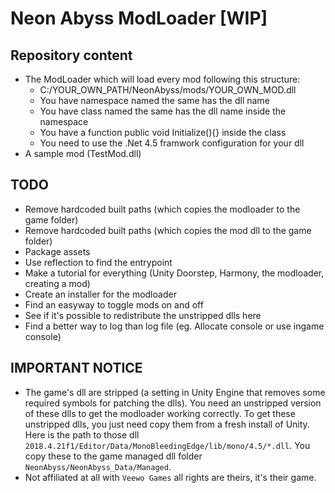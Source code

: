 # Neon Abyss ModLoader [WIP]

## Repository content
- The ModLoader which will load every mod following this structure:
    - C:/YOUR_OWN_PATH/NeonAbyss/mods/YOUR_OWN_MOD.dll
    - You have namespace named the same has the dll name
    - You have class named the same has the dll name inside the namespace
    - You have a function public void Initialize(){} inside the class
    - You need to use the .Net 4.5 framwork configuration for your dll
- A sample mod (TestMod.dll)

## TODO
- Remove hardcoded built paths (which copies the modloader to the game folder)
- Remove hardcoded built paths (which copies the mod dll to the game folder)
- Package assets
- Use reflection to find the entrypoint
- Make a tutorial for everything (Unity Doorstep, Harmony, the modloader, creating a mod)
- Create an installer for the modloader
- Find an easyway to toggle mods on and off
- See if it's possible to redistribute the unstripped dlls here
- Find a better way to log than log file (eg. Allocate console or use ingame console)

## IMPORTANT NOTICE
- The game's dll are stripped (a setting in Unity Engine that removes some required symbols for patching the dlls). You need an unstripped version of these dlls to get the modloader working correctly. To get these unstripped dlls, you just need copy them from a fresh install of Unity. Here is the path to those dll `2018.4.21f1/Editor/Data/MonoBleedingEdge/lib/mono/4.5/*.dll`. You copy these to the game managed dll folder `NeonAbyss/NeonAbyss_Data/Managed`.
- Not affiliated at all with `Veewo Games` all rights are theirs, it's their game.